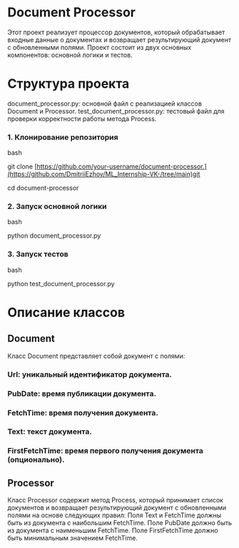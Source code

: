 # Document Processor
Этот проект реализует процессор документов, который обрабатывает входные данные о документах и возвращает результирующий документ с обновленными полями. Проект состоит из двух основных компонентов: основной логики и тестов.

# Структура проекта
document_processor.py: основной файл с реализацией классов Document и Processor.
test_document_processor.py: тестовый файл для проверки корректности работы метода Process.
### 1. Клонирование репозитория
bash

git clone [https://github.com/your-username/document-processor.](https://github.com/DmitriiEzhov/ML_Internship-VK-/tree/main)git

cd document-processor

### 2. Запуск основной логики
bash 

python document_processor.py

### 3. Запуск тестов
bash

python test_document_processor.py
# Описание классов
## Document
Класс Document представляет собой документ с полями:
### Url: уникальный идентификатор документа.
### PubDate: время публикации документа.
### FetchTime: время получения документа.
### Text: текст документа.
### FirstFetchTime: время первого получения документа (опционально).
## Processor
Класс Processor содержит метод Process, который принимает список документов и возвращает результирующий документ с обновленными полями на основе следующих правил:
Поля Text и FetchTime должны быть из документа с наибольшим FetchTime.
Поле PubDate должно быть из документа с наименьшим FetchTime.
Поле FirstFetchTime должно быть минимальным значением FetchTime.
